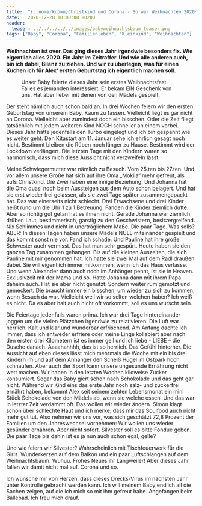 ```yaml
---
title:  "{::nomarkdown}Christkind und Corona - So war Weihnachten 2020{:/}"
date:   2020-12-28 10:00:00 +0200
header:
  teaser: ../../../../../images/babyweihnachtsbaum_teaser.png
tags: ["Baby", "Corona", "Familienleben", "Kleinkind", "Weihnachten"]
---
```


**Weihnachten ist over. Das ging dieses Jahr irgendwie besonders fix. Wie eigentlich alles 2020. Ein Jahr im Zeitraffer. Und wie alle anderen auch, bin ich dabei, Bilanz zu ziehen. Und wir zu überlegen, was für einen Kuchen ich für Alex‘ ersten Geburtstag ich eigentlich machen soll.**

<figure>
  <img src="../../../../../images/babyweihnachtsbaum.png" alt="">
  <figcaption>Unser Baby feierte dieses Jahr sein erstes Weihnachtsfest. Falles es jemanden interessiert: Er bekam EIN Geschenk von uns. Hat aber lieber mit denen von den Mädels gespielt.</figcaption>
</figure> 

Der steht nämlich auch schon bald an. In drei Wochen feiern wir den ersten Geburtstag von unserem Baby. Kaum zu fassen. Vielleicht liegt es gar nicht an Corona. Vielleicht aber zumindest doch ein bisschen. Oder die Zeit fliegt tatsächlich mit jedem weiteren Kind NOCH schneller an einem vorbei. Dieses Jahr hatte jedenfalls den Turbo eingelegt und ich bin gespannt wie es weiter geht. Den Kitastart am 11. Januar sehe ich ehrlich gesagt noch nicht. Bestimmt bleiben die Rüben noch länger zu Hause. Bestimmt wird der Lockdown verlängert. Die letzten Tage mit den Kindern waren so harmonisch, dass mich diese Aussicht nicht verzweifeln lässt. 

Meine Schwiegermutter war nämlich zu Besuch. Vom 25.ten bis 27.ten. Und vor allem unsere Große hat sich auf ihre Oma „Mokila“ mehr gefreut, als aufs Christkind. Die Zwei haben eine innige Beziehung. Und Johanna hat die Oma quasi noch beim Aussteigen aus dem Auto schon belagert. Und hat sie erst wieder frei gelassen, als sie zwei Tage später zusammengepackt hat. Das war einerseits nicht schlecht. Drei Erwachsene und drei Kinder heißt rund um die Uhr 1 zu 1 Betreuung. Fanden die Kinder ziemlich dufte. Aber so richtig gut getan hat es ihnen nicht. Gerade Johanna war ziemlich drüber. Laut, bestimmerisch, garstig zu den Geschwistern, besitzergreifend. Nix Schlimmes und nicht in unerträglichem Maße. Die paar Tage. Was solls? ABER: In diesen Tagen haben unsere Mädels NULL miteinander gespielt und das kommt sonst nie vor. Fand ich schade. Und Pauline hat ihre große Schwester auch vermisst. Das hat man sehr gespürt. Heute haben sie den ganzen Tag zusammen gehangen. Bis auf die kleinen Auszeiten, die sich Pauline mit mir genommen hat. Ich hatte sie zwei Mal auf dem Radl draußen dabei. Sie will eigentlich immer mitkommen, wenn ich das Haus verlasse. Und wenn Alexander dann auch noch im Anhänger pennt, ist sie in Heaven. Exklusivzeit mit der Mama und so. Hatte Johanna dann mit ihrem Papa daheim auch. Hat sie aber nicht genutzt. Sondern weiter rum gemotzt und gemeckert. Die braucht immer ein bisschen, um wieder zu sich zu kommen, wenn Besuch da war. Vielleicht weil wir so selten welchen haben? Ich weiß es nicht. Da es aber halt auch nicht oft vorkommt, soll es uns wurscht sein. 

Die Feiertage jedenfalls waren prima. Ich war drei Tage hintereinander joggen um die vielen Plätzchen irgendwie zu relativieren. Die Luft war herrlich. Kalt und klar und wunderbar erfrischend. Am Anfang dachte ich immer, dass ich entweder erfriere oder meine Linge kollabiert aber nach den ersten drei Kilometern ist es immer geil und ich liebe - LIEBE – die Dusche danach. Aaaahahhhh, das ist so herrlich. Das Gefühl hinterher. Die Aussicht auf eben dieses lässt mich mehrmals die Woche mit ein bis drei Kindern im und auf dem Anhänger den Scheiß Hügel im Ostpark hoch schnaufen. Aber auch der Sport kann unsere ungesunde Ernährung nicht wett machen. Wir haben in den letzten Wochen kiloweise Zucker konsumiert. Sogar das Baby giert schon nach Schokolade und das geht gar nicht. Während wir Kind eins das erste Jahr noch salz- und zuckerfrei ernährt haben, bekommt Alex seit seinem zehten Lebensmonat ein mini Stück Schokolade von den Mädels ab, wenn sie welche essen. Und das war in letzter Zeit verdammt oft. Das wollen wir wieder ändern. Simon klagt schon über schlechte Haut und ich merke, dass mir das Soulfood auch nicht mehr gut tut. Also nehmen wir uns vor, was sich geschätzt 72,8 Prozent der Familien um den Jahreswechsel vornehmen: Wir wollen uns wieder gesünder ernähren. Aber nicht sofort. Silvester soll es bitte Fondue geben. Die paar Tage bis dahin ist es ja nun auch schon egal, gelle?

Und wie feiern wir Silvester? Wahrscheinlich mit Tischfeuerwerk für die Girls. Wunderkerzen auf dem Balkon und ein paar Luftschlangen auf dem Weihnachtsbaum. Wuhuu. Frohes Neues ihr Langweiler! Aber dieses Jahr fallen wir damit nicht mal auf. Corona und so. 

Ich wünsche mir von Herzen, dass dieses Drecks-Virus im nächsten Jahr unter Kontrolle gebracht werden kann. Ich will meinem Baby endlich all die Sachen zeigen, auf die ich mich so mit ihm gefreut habe. Angefangen beim Bällebad. Ich freu mich drauf. 










 








 

   



















  












 






 





  


  






					 


 
 








